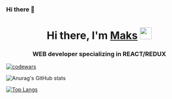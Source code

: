 ### Hi there 👋

<h1 align="center">Hi there, I'm <a href="https://www.linkedin.com/in/maks-voevodin/" target="_blank">Maks</a> 
<img src="https://github.com/blackcater/blackcater/raw/main/images/Hi.gif" height="32"/></h1>
<h3 align="center">WEB developer specializing in REACT/REDUX</h3>

[![codewars](https://www.codewars.com/users/seomax/badges/large)](https://www.codewars.com/users/seomax) 

![Anurag's GitHub stats](https://github-readme-stats.vercel.app/api?username=seomaks&show_icons=true&theme=dark)

[![Top Langs](https://github-readme-stats.vercel.app/api/top-langs/?username=seomaks&show_icons=true&theme=dark)](https://github.com/anuraghazra/github-readme-stats)





